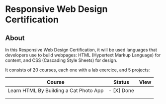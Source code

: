 
# Responsive Web Design Certification

## About

In this Responsive Web Design Certification, it will be used languages that developers use to build webpages: HTML (Hypertext Markup Language) for content, and CSS (Cascading Style Sheets) for design.

It consists of 20 courses, each one with a lab exercice, and 5 projects:

| Course                                 | Status     | View |
|----------------------------------------|------------|------|
| Learn HTML By Building a Cat Photo App | - [X] Done |      |
|                                        |            |      |
|                                        |            |      |